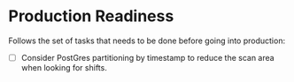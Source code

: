 # Production Readiness

Follows the set of tasks that needs to be done before going into production:
- [ ] Consider PostGres partitioning by timestamp to reduce the scan area when looking for shifts.